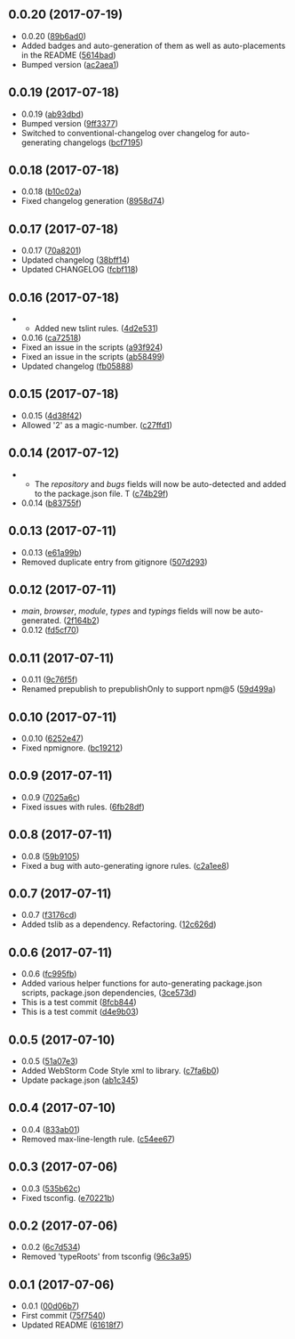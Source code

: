 <a name="0.0.20"></a>
## 0.0.20 (2017-07-19)

* 0.0.20 ([89b6ad0](https://github.com/wessberg/ts-config/commit/89b6ad0))
* Added badges and auto-generation of them as well as auto-placements in the README ([5614bad](https://github.com/wessberg/ts-config/commit/5614bad))
* Bumped version ([ac2aea1](https://github.com/wessberg/ts-config/commit/ac2aea1))



<a name="0.0.19"></a>
## 0.0.19 (2017-07-18)

* 0.0.19 ([ab93dbd](https://github.com/wessberg/ts-config/commit/ab93dbd))
* Bumped version ([9ff3377](https://github.com/wessberg/ts-config/commit/9ff3377))
* Switched to conventional-changelog over changelog for auto-generating changelogs ([bcf7195](https://github.com/wessberg/ts-config/commit/bcf7195))



<a name="0.0.18"></a>
## 0.0.18 (2017-07-18)

* 0.0.18 ([b10c02a](https://github.com/wessberg/ts-config/commit/b10c02a))
* Fixed changelog generation ([8958d74](https://github.com/wessberg/ts-config/commit/8958d74))



<a name="0.0.17"></a>
## 0.0.17 (2017-07-18)

* 0.0.17 ([70a8201](https://github.com/wessberg/ts-config/commit/70a8201))
* Updated changelog ([38bff14](https://github.com/wessberg/ts-config/commit/38bff14))
* Updated CHANGELOG ([fcbf118](https://github.com/wessberg/ts-config/commit/fcbf118))



<a name="0.0.16"></a>
## 0.0.16 (2017-07-18)

* - Added new tslint rules. ([4d2e531](https://github.com/wessberg/ts-config/commit/4d2e531))
* 0.0.16 ([ca72518](https://github.com/wessberg/ts-config/commit/ca72518))
* Fixed an issue in the scripts ([a93f924](https://github.com/wessberg/ts-config/commit/a93f924))
* Fixed an issue in the scripts ([ab58499](https://github.com/wessberg/ts-config/commit/ab58499))
* Updated changelog ([fb05888](https://github.com/wessberg/ts-config/commit/fb05888))



<a name="0.0.15"></a>
## 0.0.15 (2017-07-18)

* 0.0.15 ([4d38f42](https://github.com/wessberg/ts-config/commit/4d38f42))
* Allowed '2' as a magic-number. ([c27ffd1](https://github.com/wessberg/ts-config/commit/c27ffd1))



<a name="0.0.14"></a>
## 0.0.14 (2017-07-12)

* - The *repository* and *bugs* fields will now be auto-detected and added to the package.json file. T ([c74b29f](https://github.com/wessberg/ts-config/commit/c74b29f))
* 0.0.14 ([b83755f](https://github.com/wessberg/ts-config/commit/b83755f))



<a name="0.0.13"></a>
## 0.0.13 (2017-07-11)

* 0.0.13 ([e61a99b](https://github.com/wessberg/ts-config/commit/e61a99b))
* Removed duplicate entry from gitignore ([507d293](https://github.com/wessberg/ts-config/commit/507d293))



<a name="0.0.12"></a>
## 0.0.12 (2017-07-11)

* *main*, *browser*, *module*, *types* and *typings* fields will now be auto-generated. ([2f164b2](https://github.com/wessberg/ts-config/commit/2f164b2))
* 0.0.12 ([fd5cf70](https://github.com/wessberg/ts-config/commit/fd5cf70))



<a name="0.0.11"></a>
## 0.0.11 (2017-07-11)

* 0.0.11 ([9c76f5f](https://github.com/wessberg/ts-config/commit/9c76f5f))
* Renamed prepublish to prepublishOnly to support npm@5 ([59d499a](https://github.com/wessberg/ts-config/commit/59d499a))



<a name="0.0.10"></a>
## 0.0.10 (2017-07-11)

* 0.0.10 ([6252e47](https://github.com/wessberg/ts-config/commit/6252e47))
* Fixed npmignore. ([bc19212](https://github.com/wessberg/ts-config/commit/bc19212))



<a name="0.0.9"></a>
## 0.0.9 (2017-07-11)

* 0.0.9 ([7025a6c](https://github.com/wessberg/ts-config/commit/7025a6c))
* Fixed issues with rules. ([6fb28df](https://github.com/wessberg/ts-config/commit/6fb28df))



<a name="0.0.8"></a>
## 0.0.8 (2017-07-11)

* 0.0.8 ([59b9105](https://github.com/wessberg/ts-config/commit/59b9105))
* Fixed a bug with auto-generating ignore rules. ([c2a1ee8](https://github.com/wessberg/ts-config/commit/c2a1ee8))



<a name="0.0.7"></a>
## 0.0.7 (2017-07-11)

* 0.0.7 ([f3176cd](https://github.com/wessberg/ts-config/commit/f3176cd))
* Added tslib as a dependency. Refactoring. ([12c626d](https://github.com/wessberg/ts-config/commit/12c626d))



<a name="0.0.6"></a>
## 0.0.6 (2017-07-11)

* 0.0.6 ([fc995fb](https://github.com/wessberg/ts-config/commit/fc995fb))
* Added various helper functions for auto-generating package.json scripts, package.json dependencies,  ([3ce573d](https://github.com/wessberg/ts-config/commit/3ce573d))
* This is a test commit ([8fcb844](https://github.com/wessberg/ts-config/commit/8fcb844))
* This is a test commit ([d4e9b03](https://github.com/wessberg/ts-config/commit/d4e9b03))



<a name="0.0.5"></a>
## 0.0.5 (2017-07-10)

* 0.0.5 ([51a07e3](https://github.com/wessberg/ts-config/commit/51a07e3))
* Added WebStorm Code Style xml to library. ([c7fa6b0](https://github.com/wessberg/ts-config/commit/c7fa6b0))
* Update package.json ([ab1c345](https://github.com/wessberg/ts-config/commit/ab1c345))



<a name="0.0.4"></a>
## 0.0.4 (2017-07-10)

* 0.0.4 ([833ab01](https://github.com/wessberg/ts-config/commit/833ab01))
* Removed max-line-length rule. ([c54ee67](https://github.com/wessberg/ts-config/commit/c54ee67))



<a name="0.0.3"></a>
## 0.0.3 (2017-07-06)

* 0.0.3 ([535b62c](https://github.com/wessberg/ts-config/commit/535b62c))
* Fixed tsconfig. ([e70221b](https://github.com/wessberg/ts-config/commit/e70221b))



<a name="0.0.2"></a>
## 0.0.2 (2017-07-06)

* 0.0.2 ([6c7d534](https://github.com/wessberg/ts-config/commit/6c7d534))
* Removed 'typeRoots' from tsconfig ([96c3a95](https://github.com/wessberg/ts-config/commit/96c3a95))



<a name="0.0.1"></a>
## 0.0.1 (2017-07-06)

* 0.0.1 ([00d06b7](https://github.com/wessberg/ts-config/commit/00d06b7))
* First commit ([75f7540](https://github.com/wessberg/ts-config/commit/75f7540))
* Updated README ([61618f7](https://github.com/wessberg/ts-config/commit/61618f7))



